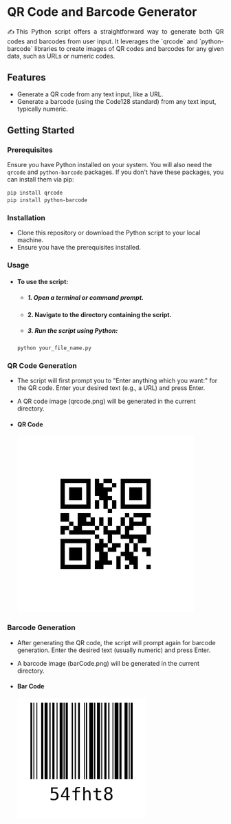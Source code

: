 # QR Code and Barcode Generator

<p align="justify">✍This Python script offers a straightforward way to generate both QR codes and barcodes from user input. It leverages the `qrcode` and `python-barcode` libraries to create images of QR codes and barcodes for any given data, such as URLs or numeric codes.</p>

## Features

- Generate a QR code from any text input, like a URL.
- Generate a barcode (using the Code128 standard) from any text input, typically numeric.

## Getting Started

### Prerequisites

Ensure you have Python installed on your system. You will also need the `qrcode` and `python-barcode` packages. If you don't have these packages, you can install them via pip:

```bash
pip install qrcode
pip install python-barcode
```

### Installation
- Clone this repository or download the Python script to your local machine.
- Ensure you have the prerequisites installed.


### Usage
- #### To use the script:
   - ##### 1. Open a terminal or command prompt.
   - #### 2. Navigate to the directory containing the script.
   - ##### 3. Run the script using Python:

   ```bash
   python your_file_name.py
   ```

### QR Code Generation
- The script will first prompt you to "Enter anything which you want:" for the QR code. Enter your desired text (e.g., a URL) and press Enter.
- A QR code image (qrcode.png) will be generated in the current directory.

- #### QR Code
  ![QR-Code](qrcode.png)


### Barcode Generation
- After generating the QR code, the script will prompt again for barcode generation. Enter the desired text (usually numeric) and press Enter.
- A barcode image (barCode.png) will be generated in the current directory.

- #### Bar Code
  ![Bar-Code](barCode.png)